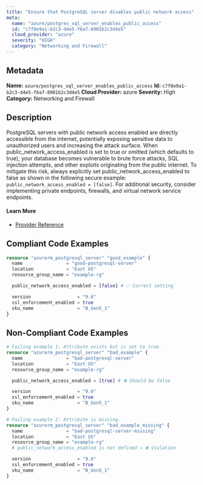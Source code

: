 ```yaml
---
title: "Ensure that PostgreSQL server disables public network access"
meta:
  name: "azure/postgres_sql_server_enables_public_access"
  id: "c7f8e9a1-b2c3-d4e5-f6a7-8901b2c3d4e5"
  cloud_provider: "azure"
  severity: "HIGH"
  category: "Networking and Firewall"
---
```

## Metadata
**Name:** `azure/postgres_sql_server_enables_public_access`
**Id:** `c7f8e9a1-b2c3-d4e5-f6a7-8901b2c3d4e5`
**Cloud Provider:** azure
**Severity:** High
**Category:** Networking and Firewall
## Description
PostgreSQL servers with public network access enabled are directly accessible from the internet, potentially exposing sensitive data to unauthorized users and increasing the attack surface. When public_network_access_enabled is set to true or omitted (which defaults to true), your database becomes vulnerable to brute force attacks, SQL injection attempts, and other exploits originating from the public internet. To mitigate this risk, always explicitly set public_network_access_enabled to false as shown in the following secure example: `public_network_access_enabled = [false]`. For additional security, consider implementing private endpoints, firewalls, and virtual network service endpoints.

#### Learn More

 - [Provider Reference](https://registry.terraform.io/providers/hashicorp/azurerm/latest/docs/resources/postgresql_server)


## Compliant Code Examples
```terraform
resource "azurerm_postgresql_server" "good_example" {
  name                = "good-postgresql-server"
  location            = "East US"
  resource_group_name = "example-rg"

  public_network_access_enabled = [false] # ✅ Correct setting

  version                 = "9.6"
  ssl_enforcement_enabled = true
  sku_name                = "B_Gen5_1"
}

```
## Non-Compliant Code Examples
```terraform
# Failing example 1: Attribute exists but is set to true.
resource "azurerm_postgresql_server" "bad_example" {
  name                = "bad-postgresql-server"
  location            = "East US"
  resource_group_name = "example-rg"

  public_network_access_enabled = [true] # ❌ Should be false

  version                 = "9.6"
  ssl_enforcement_enabled = true
  sku_name                = "B_Gen5_1"
}

# Failing example 2: Attribute is missing.
resource "azurerm_postgresql_server" "bad_example_missing" {
  name                = "bad-postgresql-server-missing"
  location            = "East US"
  resource_group_name = "example-rg"
  # public_network_access_enabled is not defined → ❌ Violation

  version                 = "9.6"
  ssl_enforcement_enabled = true
  sku_name                = "B_Gen5_1"
}

```
